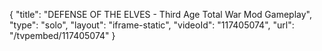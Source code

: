 {
    "title": "DEFENSE OF THE ELVES - Third Age Total War Mod Gameplay",
    "type": "solo",
    "layout": "iframe-static",
    "videoId": "117405074",
    "url": "\/tvpembed\/117405074"
}
